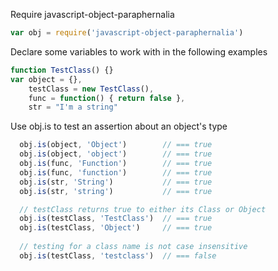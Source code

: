 Require javascript-object-paraphernalia
   
``` javascript 
var obj = require('javascript-object-paraphernalia')
```
    
Declare some variables to work with in the following examples    
 
``` javascript 
function TestClass() {}
var object = {},
    testClass = new TestClass(),
    func = function() { return false },
    str = "I'm a string"
```
    
Use obj.is to test an assertion about an object's type
    
``` javascript 
  obj.is(object, 'Object')        // === true
  obj.is(object, 'object')        // === true
  obj.is(func, 'Function')        // === true
  obj.is(func, 'function')        // === true
  obj.is(str, 'String')           // === true
  obj.is(str, 'string')           // === true

  // testClass returns true to either its Class or Object
  obj.is(testClass, 'TestClass')  // === true
  obj.is(testClass, 'Object')     // === true
    
  // testing for a class name is not case insensitive  
  obj.is(testClass, 'testclass')  // === false  
```


